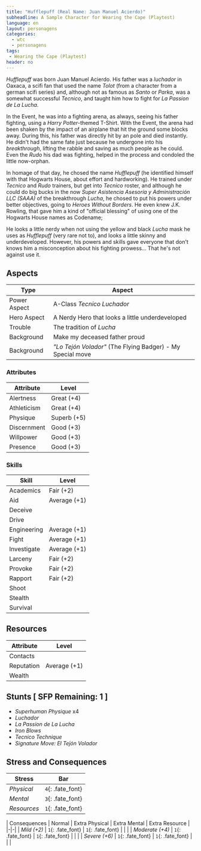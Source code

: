 ```yaml
---
title: "Hufflepuff (Real Name: Juan Manuel Acierdo)"
subheadline: A Sample Character for Wearing the Cape (Playtest)
language: en
layout: personagens
categories:
  - wtc
  - personagens
tags:
 - Wearing the Cape (Playtest)
header: no
---
```


_Hufflepuff_ was born Juan Manuel Acierdo. His father was a _luchador_ in Oaxaca, a scifi fan that used the name _Tolot_ (from a character from a german scifi series) and, although not as famous as _Santo_ or _Parka_, was a somewhat successful _Tecnico_, and taught him how to fight for _La Passion de La Lucha_. 

In the Event, he was into a fighting arena, as always, seeing his father fighting, using a _Harry Potter_-themed T-Shirt. With the Event, the arena had been shaken by the impact of an airplane that hit the ground some blocks away. During this, his father was directly hit by an pole and died instantly. He didn't had the same fate just because he undergone into his _breakthrough_, lifting the rabble and saving as much people as he could. Even the _Rudo_ his dad was fighting, helped in the process and condoled the little now-orphan.

In homage of that day, he chosed the name _Hufflepuff_ (he identified himself with that Hogwarts House, about effort and hardworking). He trained under _Tecnico_ and _Rudo_ trainers, but get into _Tecnico_ roster, and although he could do big bucks in the now _Super Asistencia Asesoría y Administración LLC (SAAA)_ of the breakthrough _Lucha_, he chosed to put his powers under better objectives, going to _Heroes Without Borders_. He even knew J.K. Rowling, that gave him a kind of "official blessing" of using one of the Hogwarts House names as Codename;

He looks a little nerdy when not using the yellow and black _Lucha_ mask he uses as _Hufflepuff_ (very rare not to), and looks a little skinny and underdeveloped. However, his powers and skills gave everyone that don't knows him a misconception about his fighting prowess... That he's not against use it.

## Aspects

| Type | Aspect |
|-|-|
| Power Aspect | A-Class _Tecnico Luchador_ |
| Hero Aspect | A Nerdy Hero that looks a little underdeveloped |
| Trouble  | The tradition of _Lucha_ |
| Background | Make my deceased father proud |
| Background | _"Lo Tejón Volador"_ (The Flying Badger) - My Special move |

### Attributes

| Attribute | Level |
|-|-|
| Alertness | Great (+4) | 
| Athleticism | Great (+4) |
| Physique | Superb (+5) |
| Discernment |  Good (+3) |
| Willpower | Good (+3) |
| Presence |  Good (+3) |

### Skills

| Skill | Level |
|-|-|
| Academics | Fair (+2) | 
| Aid |  Average (+1) | 
| Deceive | |
| Drive |  |
| Engineering | Average (+1) | 
| Fight |  Average (+1) |  
| Investigate | Average (+1) |
| Larceny | Fair (+2) | 
| Provoke | Fair (+2) |
| Rapport | Fair (+2) |
| Shoot |  | 
| Stealth | | 
| Survival |   | 

## Resources

| Attribute | Level |
|-|-|
| Contacts | |
| Reputation | Average (+1) |
| Wealth | |

## Stunts [ SFP Remaining: 1 ]

+ _Superhuman Physique_ x4
+ _Luchador_
+ _La Passion de La Lucha_
+ _Iron Blows_
+ _Tecnico Technique_
+ _Signature Move: El Tejón Volador_

## Stress and Consequences

| Stress | Bar |
|-|-|
| _Physical_ | `4`{: .fate_font} |
| _Mental_ | `3`{: .fate_font} |
| _Resources_ | `1`{: .fate_font} |

| Consequences | Normal | Extra Physical | Extra Mental | Extra Resource |
|-|-|
| _Mild (+2)_ |  `1`{: .fate_font} | `1`{: .fate_font} | | |
| _Moderate (+4)_ | `1`{: .fate_font} | `1`{: .fate_font} | | | 
| _Severe (+6)_ | `1`{: .fate_font} | `1`{: .fate_font} | | |
